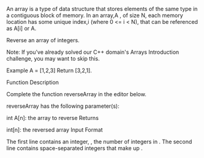 An array is a type of data structure that stores elements of the same type in a contiguous block of memory. In an array,A , of size N, each memory location has some unique index,i (where 0 <= i < N), that can be referenced as A[i] or A.

Reverse an array of integers.

Note: If you've already solved our C++ domain's Arrays Introduction challenge, you may want to skip this.

Example
A = [1,2,3]
Return [3,2,1].

Function Description

Complete the function reverseArray in the editor below.

reverseArray has the following parameter(s):

int A[n]: the array to reverse
Returns

int[n]: the reversed array
Input Format

The first line contains an integer, , the number of integers in .
The second line contains  space-separated integers that make up .
